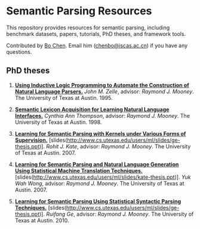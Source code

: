 # Semantic Parsing Resources

This repository provides resources for semantic parsing, including benchmark datasets, papers, tutorials, PhD theses, and framework tools.

Contributed by [Bo Chen](https://github.com/dongpobeyond). Email him (chenbo@iscas.ac.cn) if you have any questions.

## PhD theses
1. **[Using Inductive Logic Programming to Automate the Construction of Natural Language Parsers.](http://www.cs.utexas.edu/~ml/papers/chill-dissertation-95.pdf)**
*John M. Zelle*, advisor: *Raymond J. Mooney*. The University of Texas at Austin. 1995.

1. **[Semantic Lexicon Acquisition for Learning Natural Language Interfaces.](http://www.cs.utexas.edu/~ml/papers/wolfie-dissertation-99.pdf)**
*Cynthia Ann Thompson*, advisor: *Raymond J. Mooney*. The University of Texas at Austin. 1998.

1. **[Learning for Semantic Parsing with Kernels under Various Forms of Supervision.](http://www.cs.utexas.edu/users/ml/papers/Rohit_Kate_dissertation.pdf)** [slides(http://www.cs.utexas.edu/users/ml/slides/ge-thesis.ppt)].
*Rohit J. Kate*, advisor: *Raymond J. Mooney*. The University of Texas at Austin. 2007.

1. **[Learning for Semantic Parsing and Natural Language Generation Using Statistical Machine Translation Techniques.](http://www.cs.utexas.edu/users/ml/papers/john-dissertation.pdf)** [slides(http://www.cs.utexas.edu/users/ml/slides/kate-thesis.ppt)].
*Yuk Wah Wong*, advisor: *Raymond J. Mooney*. The University of Texas at Austin. 2007.

1. **[Learning for Semantic Parsing Using Statistical Syntactic Parsing Techniques.](http://www.cs.utexas.edu/users/ml/papers/ge_dissertation.pdf)** [slides(http://www.cs.utexas.edu/users/ml/slides/ge-thesis.ppt)].
*Ruifang Ge*, advisor: *Raymond J. Mooney*. The University of Texas at Austin. 2010.
